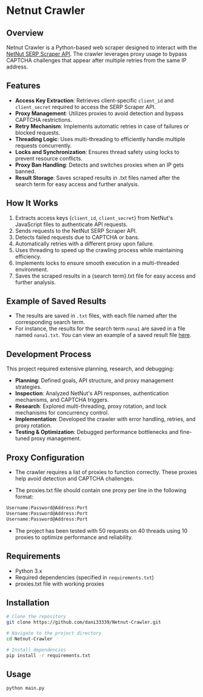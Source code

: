 # Netnut Crawler

## Overview
Netnut Crawler is a Python-based web scraper designed to interact with the [NetNut SERP Scraper API](https://netnut.io/serp-scraper-api/). The crawler leverages proxy usage to bypass CAPTCHA challenges that appear after multiple retries from the same IP address.

## Features
- **Access Key Extraction**: Retrieves client-specific `client_id` and `client_secret` required to access the SERP Scraper API.
- **Proxy Management**: Utilizes proxies to avoid detection and bypass CAPTCHA restrictions.
- **Retry Mechanism**: Implements automatic retries in case of failures or blocked requests.
- **Threading Logic**: Uses multi-threading to efficiently handle multiple requests concurrently.
- **Locks and Synchronization**: Ensures thread safety using locks to prevent resource conflicts.
- **Proxy Ban Handling**: Detects and switches proxies when an IP gets banned.
- **Result Storage**: Saves scraped results in .txt files named after the search term for easy access and further analysis.

## How It Works
1. Extracts access keys (`client_id`, `client_secret`) from NetNut's JavaScript files to authenticate API requests.
1. Sends requests to the NetNut SERP Scraper API.
2. Detects failed requests due to CAPTCHA or bans.
3. Automatically retries with a different proxy upon failure.
4. Uses threading to speed up the crawling process while maintaining efficiency.
5. Implements locks to ensure smooth execution in a multi-threaded environment.
6. Saves the scraped results in a {search term}.txt file for easy access and further analysis.

## Example of Saved Results
- The results are saved in `.txt` files, with each file named after the corresponding search term. 
- For instance, the results for the search term `nana1` are saved in a file named `nana1.txt`. You can view an example of a saved result file [here](https://github.com/dani33339/Netnut-Crawler/blob/main/nana1.txt).

## Development Process
This project required extensive planning, research, and debugging:
- **Planning**: Defined goals, API structure, and proxy management strategies.
- **Inspection**: Analyzed NetNut's API responses, authentication mechanisms, and CAPTCHA triggers.
- **Research**: Explored multi-threading, proxy rotation, and lock mechanisms for concurrency control.
- **Implementation**: Developed the crawler with error handling, retries, and proxy rotation.
- **Testing & Optimization**: Debugged performance bottlenecks and fine-tuned proxy management.

## Proxy Configuration
- The crawler requires a list of proxies to function correctly. These proxies help avoid detection and CAPTCHA challenges.

- The proxies.txt file should contain one proxy per line in the following format:
```sh
Username:Password@Address:Port
Username:Password@Address:Port
Username:Password@Address:Port
```
- The project has been tested with 50 requests on 40 threads using 10 proxies to optimize performance and reliability.

## Requirements
- Python 3.x
- Required dependencies (specified in `requirements.txt`)
- proxies.txt file with working proxies

## Installation
```sh
# Clone the repository
git clone https://github.com/dani33339/Netnut-Crawler.git

# Navigate to the project directory
cd Netnut-Crawler

# Install dependencies
pip install -r requirements.txt
```

## Usage
```sh
python main.py
```


